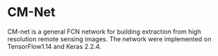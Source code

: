 # CM-Net
CM-net is a general FCN network for building extraction from high resolution remote sensing images. The network were implemented on TensorFlow1.14 and Keras 2.2.4. 

